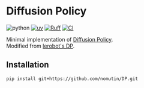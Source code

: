 # Diffusion Policy

![python](https://img.shields.io/badge/python-3.10-blue)
[![uv](https://img.shields.io/endpoint?url=https://raw.githubusercontent.com/astral-sh/uv/main/assets/badge/v0.json)](https://github.com/astral-sh/uv)
[![Ruff](https://img.shields.io/endpoint?url=https://raw.githubusercontent.com/charliermarsh/ruff/main/assets/badge/v2.json)](https://github.com/astral-sh/ruff)
[![CI](https://github.com/nomutin/DP/actions/workflows/ci.yaml/badge.svg)](https://github.com/nomutin/DP/actions/workflows/ci.yaml)

Minimal implementation of [Diffusion Policy](https://arxiv.org/abs/2303.04137).  
Modified from [lerobot's DP](https://github.com/huggingface/lerobot/tree/main/lerobot/common/policies/diffusion).

## Installation

```bash
pip install git+https://github.com/nomutin/DP.git
```
